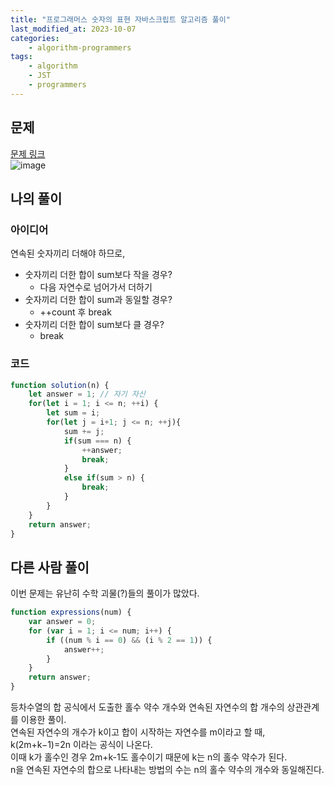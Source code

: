 ```yaml
---
title: "프로그래머스 숫자의 표현 자바스크립트 알고리즘 풀이"
last_modified_at: 2023-10-07
categories:
    - algorithm-programmers
tags:
    - algorithm
    - JST
    - programmers
---
```

## 문제
[문제 링크](https://school.programmers.co.kr/learn/courses/30/lessons/12924)  
![image](https://github.com/makepin2r/TIL/assets/39889583/c58d41dc-4a6e-4dac-a1d8-b2aecf4e1bb4)

## 나의 풀이
### 아이디어
연속된 숫자끼리 더해야 하므로,  
- 숫자끼리 더한 합이 sum보다 작을 경우?
    - 다음 자연수로 넘어가서 더하기
- 숫자끼리 더한 합이 sum과 동일할 경우?
    - ++count 후 break
- 숫자끼리 더한 합이 sum보다 클 경우?
    - break
### 코드
```javascript
function solution(n) {
    let answer = 1; // 자기 자신
    for(let i = 1; i <= n; ++i) { 
        let sum = i;
        for(let j = i+1; j <= n; ++j){
            sum += j;
            if(sum === n) {
                ++answer;
                break;
            }
            else if(sum > n) {
                break;
            }
        }
    }
    return answer;
}
```

## 다른 사람 풀이
이번 문제는 유난히 수학 괴물(?)들의 풀이가 많았다.  
```javascript
function expressions(num) {
    var answer = 0;
    for (var i = 1; i <= num; i++) {
        if ((num % i == 0) && (i % 2 == 1)) {
            answer++;
        }
    }
    return answer;
}
```
등차수열의 합 공식에서 도출한 홀수 약수 개수와 연속된 자연수의 합 개수의 상관관계를 이용한 풀이.  
연속된 자연수의 개수가 k이고 합이 시작하는 자연수를 m이라고 할 때, k(2m+k−1)=2n 이라는 공식이 나온다.  
이때 k가 홀수인 경우 2m+k-1도 홀수이기 때문에 k는 n의 홀수 약수가 된다.  
n을 연속된 자연수의 합으로 나타내는 방법의 수는 n의 홀수 약수의 개수와 동일해진다.
